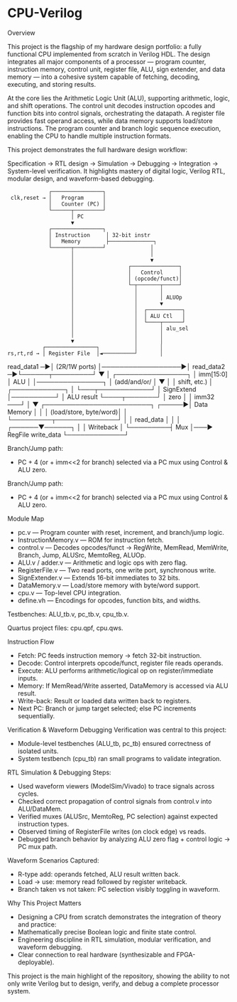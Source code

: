 # CPU-Verilog
Overview

This project is the flagship of my hardware design portfolio: a fully functional CPU implemented from scratch in Verilog HDL. The design integrates all major components of a processor — program counter, instruction memory, control unit, register file, ALU, sign extender, and data memory — into a cohesive system capable of fetching, decoding, executing, and storing results.

At the core lies the Arithmetic Logic Unit (ALU), supporting arithmetic, logic, and shift operations. The control unit decodes instruction opcodes and function bits into control signals, orchestrating the datapath. A register file provides fast operand access, while data memory supports load/store instructions. The program counter and branch logic sequence execution, enabling the CPU to handle multiple instruction formats.

This project demonstrates the full hardware design workflow:

Specification → RTL design → Simulation → Debugging → Integration → System-level verification.
It highlights mastery of digital logic, Verilog RTL, modular design, and waveform-based debugging.

                 ┌────────────────┐
     clk,reset → │   Program      │
                 │   Counter (PC) │
                 └──────┬─────────┘
                        │ PC
                        ▼
                 ┌────────────────┐
                 │ Instruction     │ 32-bit instr
                 │   Memory        ├──────────────┐
                 └──────┬─────────┘              │
                        │                        │
                        │                        ▼
                        │                 ┌───────────────┐
                        │                 │   Control     │
                        │                 │ (opcode/funct)│
                        │                 └─┬───────┬─────┘
                        │                   │       │
                        │                   │       │ ALUOp
                        │                   │       ▼
                        │                   │  ┌───────────┐
                        │                   │  │ ALU Ctl   │
                        │                   │  └────┬──────┘
                        │                   │       │ alu_sel
                        │                   │       │
                        ▼                   │       │
               ┌────────────────┐           │       │
    rs,rt,rd → │ Register File  │◄──────────┘       │
  read_data1 ─►│  (2R/1W ports) │──────────────────►│
  read_data2 ─►└──────┬─────────┘                  ▼
                       │                  ┌────────────────┐
                       │  imm[15:0]       │      ALU       │
                       │───────────────┐  │ (add/and/or/   │
                       ▼               │  │  shift, etc.)  │
               ┌────────────┐          │  └───┬────────────┘
               │ SignExtend │──────────┘      │ ALU result
               └────┬───────┘                 │ zero
                    │                         │
           imm32 ───┘                         │
                                              ▼
                               ┌────────────────────────┐
                        ┌─────►│   Data Memory          │
                        │      │ (load/store, byte/word)│
                        │      └─────────┬──────────────┘
                        │                │ read_data
                        │                │
                        │         ┌──────▼──────┐
                        │         │ Writeback   │
                        └─────────┤   Mux       │───► RegFile write_data
                                  └─────────────┘

Branch/Jump path:
- PC + 4 (or + imm<<2 for branch) selected via a PC mux using Control & ALU zero.

Branch/Jump path:
- PC + 4 (or + imm<<2 for branch) selected via a PC mux using Control & ALU zero.

Module Map
- pc.v — Program counter with reset, increment, and branch/jump logic.
- InstructionMemory.v — ROM for instruction fetch.
- control.v — Decodes opcodes/funct → RegWrite, MemRead, MemWrite, Branch, Jump, ALUSrc, MemtoReg, ALUOp.
- ALU.v / adder.v — Arithmetic and logic ops with zero flag.
- RegisterFile.v — Two read ports, one write port, synchronous write.
- SignExtender.v — Extends 16-bit immediates to 32 bits.
- DataMemory.v — Load/store memory with byte/word support.
- cpu.v — Top-level CPU integration.
- define.vh — Encodings for opcodes, function bits, and widths.

Testbenches: ALU_tb.v, pc_tb.v, cpu_tb.v.

Quartus project files: cpu.qpf, cpu.qws.

Instruction Flow
- Fetch: PC feeds instruction memory → fetch 32-bit instruction.
- Decode: Control interprets opcode/funct, register file reads operands.
- Execute: ALU performs arithmetic/logical op on register/immediate inputs.
- Memory: If MemRead/Write asserted, DataMemory is accessed via ALU result.
- Write-back: Result or loaded data written back to registers.
- Next PC: Branch or jump target selected; else PC increments sequentially.

Verification & Waveform Debugging
Verification was central to this project:
- Module-level testbenches (ALU_tb, pc_tb) ensured correctness of isolated units.
- System testbench (cpu_tb) ran small programs to validate integration.

RTL Simulation & Debugging Steps:
- Used waveform viewers (ModelSim/Vivado) to trace signals across cycles.
- Checked correct propagation of control signals from control.v into ALU/DataMem.
- Verified muxes (ALUSrc, MemtoReg, PC selection) against expected instruction types.
- Observed timing of RegisterFile writes (on clock edge) vs reads.
- Debugged branch behavior by analyzing ALU zero flag + control logic → PC mux path.

Waveform Scenarios Captured:
- R-type add: operands fetched, ALU result written back.
- Load → use: memory read followed by register writeback.
- Branch taken vs not taken: PC selection visibly toggling in waveform.

Why This Project Matters
- Designing a CPU from scratch demonstrates the integration of theory and practice:
- Mathematically precise Boolean logic and finite state control.
- Engineering discipline in RTL simulation, modular verification, and waveform debugging.
- Clear connection to real hardware (synthesizable and FPGA-deployable).

This project is the main highlight of the repository, showing the ability to not only write Verilog but to design, verify, and debug a complete processor system.
